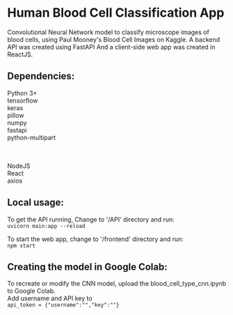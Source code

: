 # Human Blood Cell Classification App

Convolutional Neural Network model to classify microscope images of blood cells, using Paul Mooney's Blood Cell Images on Kaggle.
A backend API was created using FastAPI
And a client-side web app was created in ReactJS.

Dependencies:
--
Python 3+
<br>
tensorflow
<br>keras
<br>pillow
<br>numpy
<br>fastapi
<br>python-multipart


<br><br>NodeJS
<br>React
<br>axios

Local usage:
--
To get the API running, Change to '/API' directory and run:<br>
`uvicorn main:app --reload`

To start the web app, change to '/frontend' directory and run:<br>
`npm start`

Creating the model in Google Colab:
--
To recreate or modify the CNN model, upload the blood_cell_type_cnn.ipynb to Google Colab.<br>
Add username and API key to<br>
`api_token = {"username":"","key":""}`

